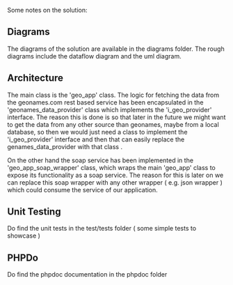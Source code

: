 Some notes on the solution:

Diagrams
--------
The diagrams of the solution are available in the diagrams folder. The rough diagrams include the dataflow diagram and the uml diagram.

Architecture
-------------
The main class is the 'geo_app' class. The logic for fetching the data from the geonames.com rest based service has been encapsulated in the 'geonames_data_provider' class which implements the 'i_geo_provider' interface. The reason this is done is so that later in the future we might want to get the data from any other source than geonames, maybe from a local database, so then we would just need a class to implement the  'i_geo_provider' interface and then that can easily replace the genames_data_provider with that class .

On the other hand the soap service has been implemented in the 'geo_app_soap_wrapper' class, which wraps the main 'geo_app' class to expose its functionality as a soap service. The reason for this is later on we can replace this soap wrapper with any other wrapper ( e.g. json wrapper ) which could consume the service of our application.

Unit Testing
------------
Do find the unit tests in the test/tests folder ( some simple tests to showcase )

PHPDo
-----
Do find the phpdoc documentation in the phpdoc folder